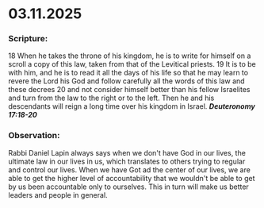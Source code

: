 # 03.11.2025

### Scripture:
18 When he takes the throne of his kingdom, he is to write for himself on a scroll a copy of this law, taken from that of the Levitical priests. 
19 It is to be with him, and he is to read it all the days of his life so that he may learn to revere the Lord his God and follow carefully all the words of this law and these decrees 
20 and not consider himself better than his fellow Israelites and turn from the law to the right or to the left. Then he and his descendants will reign a long time over his kingdom in Israel.
***Deuteronomy 17:18-20***

### Observation:
Rabbi Daniel Lapin always says when we don't have God in our lives, the ultimate law in our lives in us, which translates to others trying to regular and control our lives. 
When we have Got ad the center of our lives, we are able to get the higher level of accountability that we wouldn't be able to get by us been accountable only to ourselves.
This in turn will make us better leaders and people in general.
